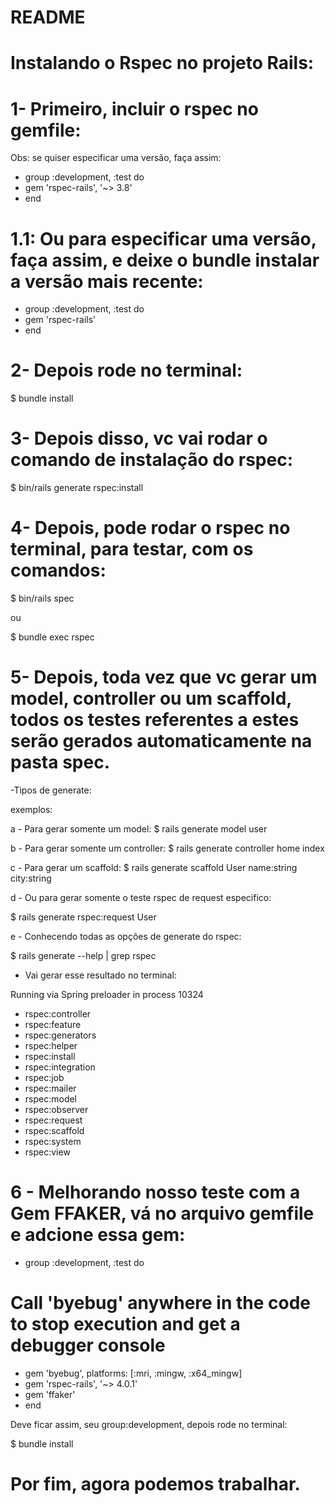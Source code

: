 # README

# Instalando o Rspec no projeto Rails:

# 1- Primeiro, incluir o rspec no gemfile:
Obs: se quiser especificar uma versão, faça assim:

- group :development, :test do
- gem 'rspec-rails', '~> 3.8'
- end

# 1.1: Ou para especificar uma versão, faça assim, e deixe o bundle instalar a versão mais recente:

- group :development, :test do
- gem 'rspec-rails'
- end

# 2- Depois rode no terminal:

$ bundle install

# 3- Depois disso, vc vai rodar o comando de instalação do rspec:

$ bin/rails generate rspec:install

# 4- Depois, pode rodar o rspec no terminal, para testar, com os comandos:

$ bin/rails spec

ou 

$ bundle exec rspec

# 5- Depois, toda vez que vc gerar um model, controller ou um scaffold, todos os testes referentes a estes serão gerados automaticamente na pasta spec.

-Tipos de generate:

exemplos:

a - Para gerar somente um model:
$ rails generate model user

b - Para gerar somente um controller:
$ rails generate controller home index

c - Para gerar um scaffold:
$ rails generate scaffold User name:string city:string

d - Ou para gerar somente o teste rspec de request especifico:

$ rails generate rspec:request User

e - Conhecendo todas as opções de generate do rspec:

$ rails generate --help | grep rspec

- Vai gerar esse resultado no terminal:

Running via Spring preloader in process 10324
  - rspec:controller
  - rspec:feature
  - rspec:generators
  - rspec:helper
  - rspec:install
  - rspec:integration
  - rspec:job
  - rspec:mailer
  - rspec:model
  - rspec:observer
  - rspec:request
  - rspec:scaffold
  - rspec:system
  - rspec:view
  
  # 6 - Melhorando nosso teste com a Gem FFAKER, vá no arquivo gemfile e adcione essa gem:
  
  - group :development, :test do
  # Call 'byebug' anywhere in the code to stop execution and get a debugger console
  - gem 'byebug', platforms: [:mri, :mingw, :x64_mingw]
  - gem 'rspec-rails', '~> 4.0.1'
  - gem 'ffaker'
- end

Deve ficar assim, seu group:development, depois rode no terminal:

$ bundle install
  
  
  # Por fim, agora podemos trabalhar.

